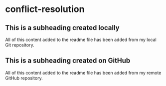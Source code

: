 # conflict-resolution
## This is a subheading created locally

All of this content added to the readme file has been added from my local Git repository.

## This is a subheading created on GitHub

All of this content added to the readme file has been added from my remote GitHub repository.
